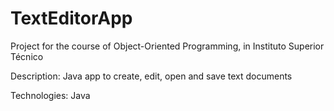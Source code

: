 # TextEditorApp

Project for the course of Object-Oriented Programming, in Instituto Superior Técnico

Description: Java app to create, edit, open and save text documents

Technologies: Java
